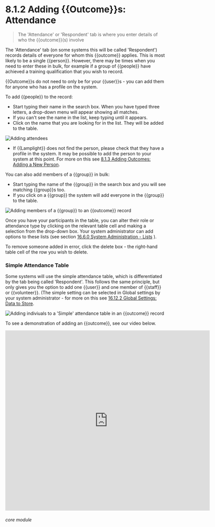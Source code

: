 # 8.1.2 Adding {{Outcome}}s: Attendance

> The 'Attendance' or 'Respondent' tab is where you enter details of who the {{outcome}}(s) involve



The 'Attendance' tab (on some systems this will be called 'Respondent') records details of everyone for whom this {{outcome}} applies.  This is most likely to be a single {{person}}. However, there may be times when you need to enter these in bulk, for example if a group of {{people}} have achieved a training qualification that you wish to record. 

{{Outcome}}s do not need to only be for your {{user}}s - you can add them for anyone who has a profile on the system. 

To add {{people}} to the record:

- Start typing their name in the search box. When you have typed three letters, a drop-down menu will appear showing all matches. 
- If you can't see the name in the list, keep typing until it appears. 
- Click on the name that you are looking for in the list. They will be added to the table.

![Adding attendees](76a.png)

- If {{Lamplight}} does not find the person, please check that they have a profile in the system. It may be possible to add the person to your system at this point. For more on this see [8.1.3 Adding Outcomes: Adding a New Person](/help/index/p/8.1.3).


You can also add members of a {{group}} in bulk: 

- Start typing the name of the {{group}} in the search box and you will see matching {{group}}s too. 
- If you click on a {{group}} the system will add everyone in the {{group}} to the table.

![Adding members of a {{group}} to an {{outcome}} record](8.1.2a.png)

Once you have your participants in the table, you can alter their role or attendance type by clicking on the relevant table cell and making a selection from the drop-down box. Your system administrator can add options to these lists (see section [16.6.0  System Administration - Lists](/help/index/p/16.6.0) ).

To remove someone added in error, click the delete box - the right-hand table cell of the row you wish to delete. 

### Simple Attendance Table
Some systems will use the simple attendance table, which is differentiated by the tab being called 'Respondent'.  This follows the same principle, but only gives you the option to add one {{user}} and one member of {{staff}} or {{volunteer}}.  (The simple setting can be selected in Global settings by your system administrator - for more on this see [16.12.2 Global Settings: Data to Store](/help/index/p/16.12.2). 

![Adding indiviuals to a 'Simple' attendance table in an {{outcome}} record](1209a.png)

To see a demonstration of adding an {{outcome}}, see our video below.

<iframe src="https://player.vimeo.com/video/282332458" width="640" height="564" frameborder="0" allow="autoplay; fullscreen" allowfullscreen></iframe>


###### core module

